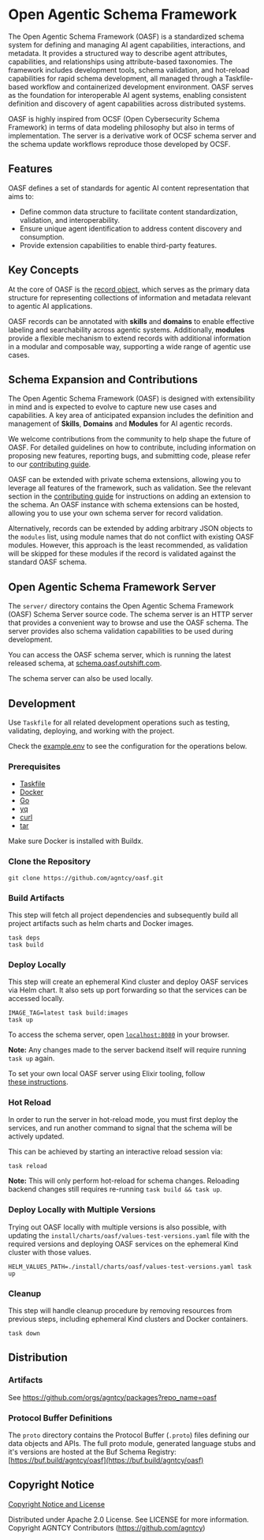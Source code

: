 # Open Agentic Schema Framework

The Open Agentic Schema Framework (OASF) is a standardized schema system for
defining and managing AI agent capabilities, interactions, and metadata.
It provides a structured way to describe agent attributes, capabilities, and
relationships using attribute-based taxonomies.
The framework includes development tools, schema validation, and hot-reload
capabilities for rapid schema development, all managed through a Taskfile-based
workflow and containerized development environment.
OASF serves as the foundation for interoperable AI agent systems, enabling
consistent definition and discovery of agent capabilities across distributed
systems.

OASF is highly inspired from OCSF (Open Cybersecurity Schema Framework) in terms
of data modeling philosophy but also in terms of implementation.
The server is a derivative work of OCSF schema server and the schema update
workflows reproduce those developed by OCSF.

## Features

OASF defines a set of standards for agentic AI content representation that aims
to:

- Define common data structure to facilitate content standardization,
  validation, and interoperability.
- Ensure unique agent identification to address content discovery and
  consumption.
- Provide extension capabilities to enable third-party features.

## Key Concepts

At the core of OASF is the [record object](./schema/objects/record.json), which
serves as the primary data structure for representing collections of information
and metadata relevant to agentic AI applications.

OASF records can be annotated with **skills** and **domains** to enable
effective labeling and searchability across agentic systems.
Additionally, **modules** provide a flexible mechanism to extend records with
additional information in a modular and composable way, supporting a wide range
of agentic use cases.

## Schema Expansion and Contributions

The Open Agentic Schema Framework (OASF) is designed with extensibility in mind
and is expected to evolve to capture new use cases and capabilities.
A key area of anticipated expansion includes the definition and management of
**Skills**, **Domains** and **Modules** for AI agentic records.

We welcome contributions from the community to help shape the future of OASF.
For detailed guidelines on how to contribute, including information on proposing
new features, reporting bugs, and submitting code, please refer to our
[contributing guide](CONTRIBUTING.md).

OASF can be extended with private schema extensions, allowing you to leverage
all features of the framework, such as validation.
See the relevant section in the
[contributing guide](./CONTRIBUTING.md#oasf-extensions) for instructions on
adding an extension to the schema.
An OASF instance with schema extensions can be hosted, allowing you to use your
own schema server for record validation.

Alternatively, records can be extended by adding arbitrary JSON objects to the
`modules` list, using module names that do not conflict with existing OASF
modules.
However, this approach is the least recommended, as validation will be skipped
for these modules if the record is validated against the standard OASF schema.

## Open Agentic Schema Framework Server

The `server/` directory contains the Open Agentic Schema Framework (OASF) Schema
Server source code.
The schema server is an HTTP server that provides a convenient way to browse and
use the OASF schema.
The server provides also schema validation capabilities to be used during
development.

You can access the OASF schema server, which is running the latest released
schema, at [schema.oasf.outshift.com](https://schema.oasf.outshift.com).

The schema server can also be used locally.

## Development

Use `Taskfile` for all related development operations such as testing,
validating, deploying, and working with the project.

Check the [example.env](example.env) to see the configuration for the operations
below.

### Prerequisites

- [Taskfile](https://taskfile.dev/)
- [Docker](https://www.docker.com/)
- [Go](https://go.dev/)
- [yq](https://github.com/mikefarah/yq)
- [curl](https://curl.se/)
- [tar](https://www.gnu.org/software/tar/)

Make sure Docker is installed with Buildx.

### Clone the Repository

```shell
git clone https://github.com/agntcy/oasf.git
```

### Build Artifacts

This step will fetch all project dependencies and subsequently build all project
artifacts such as helm charts and Docker images.

```shell
task deps
task build
```

### Deploy Locally

This step will create an ephemeral Kind cluster and deploy OASF services via
Helm chart.
It also sets up port forwarding so that the services can be accessed locally.

```shell
IMAGE_TAG=latest task build:images
task up
```

To access the schema server, open [`localhost:8080`](http://localhost:8080) in
your browser.

**Note:** Any changes made to the server backend itself will require running
`task up` again.

To set your own local OASF server using Elixir tooling, follow
[these instructions](https://github.com/agntcy/oasf/blob/main/server/README.md).

### Hot Reload

In order to run the server in hot-reload mode, you must first deploy the
services, and run another command to signal that the schema will be actively
updated.

This can be achieved by starting an interactive reload session via:

```shell
task reload
```

**Note:** This will only perform hot-reload for schema changes.
Reloading backend changes still requires re-running `task build && task up`.

### Deploy Locally with Multiple Versions

Trying out OASF locally with multiple versions is also possible, with updating
the `install/charts/oasf/values-test-versions.yaml` file with the required
versions and deploying OASF services on the ephemeral Kind cluster with those
values.

```
HELM_VALUES_PATH=./install/charts/oasf/values-test-versions.yaml task up
```

### Cleanup

This step will handle cleanup procedure by removing resources from previous
steps, including ephemeral Kind clusters and Docker containers.

```shell
task down
```

## Distribution

### Artifacts

See https://github.com/orgs/agntcy/packages?repo_name=oasf

### Protocol Buffer Definitions

The `proto` directory contains the Protocol Buffer (`.proto`) files defining our
data objects and APIs.
The full proto module, generated language stubs and it's versions are hosted at
the Buf Schema Registry:
[https://buf.build/agntcy/oasf](https://buf.build/agntcy/oasf)

## Copyright Notice

[Copyright Notice and License](./LICENSE.md)

Distributed under Apache 2.0 License.
See LICENSE for more information.
Copyright AGNTCY Contributors (https://github.com/agntcy)
